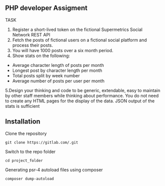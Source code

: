 ## PHP developer Assigment

TASK
1. Register a short-lived token on the fictional Supermetrics Social Network REST API
2. Fetch the posts of fictional users on a fictional social platform and process their posts.
3. You will have 1000 posts over a six month period.
4. Show stats on the following:
 - Average character length of posts per month
 - Longest post by character length per month
 - Total posts split by week number
 - Average number of posts per user per month

5.Design your thinking and code to be generic, extendable, easy to maintain by other staff
members while thinking about performance.
You do not need to create any HTML pages for the display of the data. ​JSON output of the
stats is sufficient

## Installation

Clone the repository

    git clone https://gitlab.com/.git

Switch to the repo folder

    cd project_folder

Generating psr-4 autoload files using composer

    composer dump-autoload